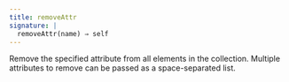 ```yaml
---
title: removeAttr
signature: |
  removeAttr(name) ⇒ self
---
```


Remove the specified attribute from all elements in the collection.
Multiple attributes to remove can be passed as a space-separated list.
